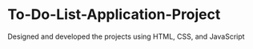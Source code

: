 # To-Do-List-Application-Project
Designed and developed the projects using HTML, CSS, and JavaScript 
